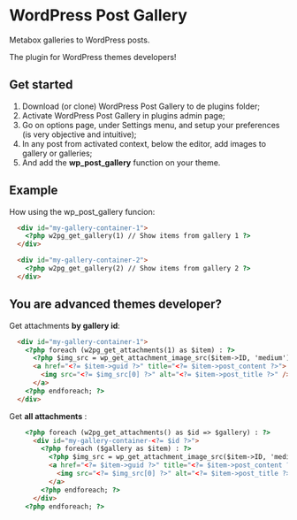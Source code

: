 # WordPress Post Gallery

Metabox galleries to WordPress posts.

The plugin for WordPress themes developers!

## Get started

1. Download (or clone) WordPress Post Gallery to de plugins folder;
2. Activate WordPress Post Gallery in plugins admin page;
3. Go on options page, under Settings menu, and setup your preferences (is very objective and intuitive);
4. In any post from activated context, below the editor, add images to gallery or galleries;
5. And add the **wp_post_gallery** function on your theme.

## Example

How using the wp_post_gallery funcion:

```html
  <div id="my-gallery-container-1">
    <?php w2pg_get_gallery(1) // Show items from gallery 1 ?>
  </div>

  <div id="my-gallery-container-2">
    <?php w2pg_get_gallery(2) // Show items from gallery 2 ?>
  </div>
```

## You are advanced themes developer?

Get attachments **by gallery id**:

```html
  <div id="my-gallery-container-1">
    <?php foreach (w2pg_get_attachments(1) as $item) : ?>
      <?php $img_src = wp_get_attachment_image_src($item->ID, 'medium'); ?>
      <a href="<?= $item->guid ?>" title="<?= $item->post_content ?>">
        <img src="<?= $img_src[0] ?>" alt="<?= $item->post_title ?>" />
      </a>
    <?php endforeach; ?>
  </div>
```

Get **all attachments** :

```html
    <?php foreach (w2pg_get_attachments() as $id => $gallery) : ?>
      <div id="my-gallery-container-<?= $id ?>">
        <?php foreach ($gallery as $item) : ?>
          <?php $img_src = wp_get_attachment_image_src($item->ID, 'medium'); ?>
          <a href="<?= $item->guid ?>" title="<?= $item->post_content ?>">
            <img src="<?= $img_src[0] ?>" alt="<?= $item->post_title ?>" />
          </a>
        <?php endforeach; ?>
      </div>
    <?php endforeach; ?>
```
